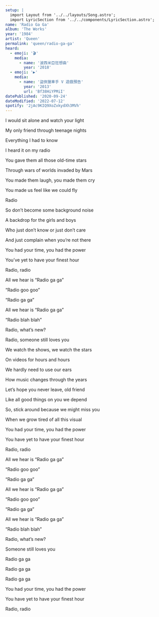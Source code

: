 ```yaml
---
setup: |
  import Layout from '../../layouts/Song.astro';
  import LyricSection from '../../components/LyricSection.astro';
name: 'Radio Ga Ga'
album: 'The Works'
year: '1984'
artist: 'Queen'
permalink: 'queen/radio-ga-ga'
heard:
  - emoji: '🎬'
    media:
      - name: '波西米亞狂想曲'
        year: '2018'
  - emoji: '▶️'
    media:
      - name: '盜俠獵車手 V 遊戲預告'
        year: '2013'
        url: 'Bf38HiYPMiI'
datePublished: '2020-09-24'
dateModified: '2022-07-12'
spotify: '2jAc9KIQ9XoZxkydXh3MVh'
---
```


<LyricSection>

I would sit alone and watch your light

My only friend through teenage nights

Everything I had to know

I heard it on my radio

</LyricSection>

<LyricSection>

You gave them all those old-time stars

Through wars of worlds invaded by Mars

You made them laugh, you made them cry

You made us feel like we could fly

</LyricSection>

<LyricSection>

Radio

</LyricSection>

<LyricSection>

So don&rsquo;t become some background noise

A backdrop for the girls and boys

Who just don&rsquo;t know or just don&rsquo;t care

And just complain when you&rsquo;re not there

</LyricSection>

<LyricSection>

You had your time, you had the power

You&rsquo;ve yet to have your finest hour

Radio, radio

</LyricSection>

<LyricSection>

All we hear is &ldquo;Radio ga ga&rdquo;

&ldquo;Radio goo goo&rdquo;

&ldquo;Radio ga ga&rdquo;

All we hear is &ldquo;Radio ga ga&rdquo;

&ldquo;Radio blah blah&rdquo;

Radio, what&rsquo;s new?

Radio, someone still loves you

</LyricSection>

<LyricSection>

We watch the shows, we watch the stars

On videos for hours and hours

We hardly need to use our ears

How music changes through the years

</LyricSection>

<LyricSection>

Let&rsquo;s hope you never leave, old friend

Like all good things on you we depend

So, stick around because we might miss you

When we grow tired of all this visual

</LyricSection>

<LyricSection>

You had your time, you had the power

You have yet to have your finest hour

Radio, radio

</LyricSection>

<LyricSection>

All we hear is &ldquo;Radio ga ga&rdquo;

&ldquo;Radio goo goo&rdquo;

&ldquo;Radio ga ga&rdquo;

All we hear is &ldquo;Radio ga ga&rdquo;

&ldquo;Radio goo goo&rdquo;

&ldquo;Radio ga ga&rdquo;

</LyricSection>

<LyricSection>

All we hear is &ldquo;Radio ga ga&rdquo;

&ldquo;Radio blah blah&rdquo;

Radio, what&rsquo;s new?

Someone still loves you

</LyricSection>

<LyricSection>

Radio ga ga

Radio ga ga

Radio ga ga

</LyricSection>

<LyricSection>

You had your time, you had the power

You have yet to have your finest hour

Radio, radio

</LyricSection>
